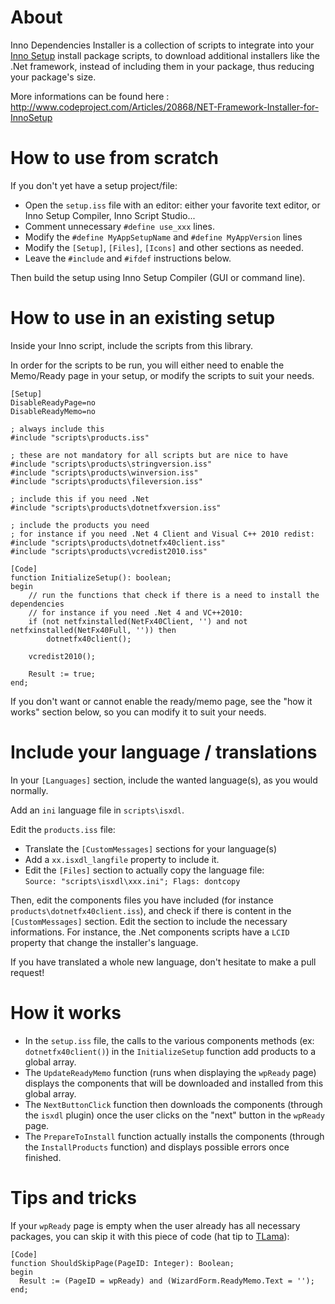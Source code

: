 # About

Inno Dependencies Installer is a collection of scripts to integrate into your [Inno Setup](http://www.jrsoftware.org/) install package scripts, to download additional installers like the .Net framework, instead of including them in your package, thus reducing your package's size.

More informations can be found here : http://www.codeproject.com/Articles/20868/NET-Framework-Installer-for-InnoSetup

# How to use from scratch

If you don't yet have a setup project/file:

* Open the `setup.iss` file with an editor: either your favorite text editor, or Inno Setup Compiler, Inno Script Studio...
* Comment unnecessary `#define use_xxx` lines.
* Modify the `#define MyAppSetupName` and `#define MyAppVersion` lines
* Modify the `[Setup]`, `[Files]`, `[Icons]` and other sections as needed.
* Leave the `#include` and `#ifdef` instructions below.

Then build the setup using Inno Setup Compiler (GUI or command line).

# How to use in an existing setup

Inside your Inno script, include the scripts from this library.

In order for the scripts to be run, you will either need to enable the Memo/Ready page in your setup, or modify the scripts to suit your needs.

    [Setup]
    DisableReadyPage=no
    DisableReadyMemo=no
    
    ; always include this
    #include "scripts\products.iss"
    
    ; these are not mandatory for all scripts but are nice to have
    #include "scripts\products\stringversion.iss"
    #include "scripts\products\winversion.iss"
    #include "scripts\products\fileversion.iss"
    
    ; include this if you need .Net
    #include "scripts\products\dotnetfxversion.iss"
    
    ; include the products you need
    ; for instance if you need .Net 4 Client and Visual C++ 2010 redist:
    #include "scripts\products\dotnetfx40client.iss"
    #include "scripts\products\vcredist2010.iss"
    
    [Code]
    function InitializeSetup(): boolean;
    begin
        // run the functions that check if there is a need to install the dependencies
        // for instance if you need .Net 4 and VC++2010:
        if (not netfxinstalled(NetFx40Client, '') and not netfxinstalled(NetFx40Full, '')) then
		    dotnetfx40client();
    
        vcredist2010();
    
        Result := true;
    end;

If you don't want or cannot enable the ready/memo page, see the "how it works" section below, so you can modify it to suit your needs.

# Include your language / translations

In your `[Languages]` section, include the wanted language(s), as you would normally.

Add an `ini` language file in `scripts\isxdl`.

Edit the `products.iss` file:

* Translate the `[CustomMessages]` sections for your language(s)
* Add a `xx.isxdl_langfile` property to include it.
* Edit the `[Files]` section to actually copy the language file:  
`Source: "scripts\isxdl\xxx.ini"; Flags: dontcopy`

Then, edit the components files you have included (for instance `products\dotnetfx40client.iss`), and check if there is content in the `[CustomMessages]` section. Edit the section to include the necessary informations. For instance, the .Net components scripts have a `LCID` property that change the installer's language.

If you have translated a whole new language, don't hesitate to make a pull request!

# How it works

* In the `setup.iss` file, the calls to the various components methods (ex: `dotnetfx40client()`) in the `InitializeSetup` function add products to a global array.
* The `UpdateReadyMemo` function (runs when displaying the `wpReady` page) displays the components that will be downloaded and installed from this global array.
* The `NextButtonClick` function then downloads the components (through the `isxdl` plugin) once the user clicks on the "next" button in the `wpReady` page.
* The `PrepareToInstall` function actually installs the components (through the `InstallProducts` function) and displays possible errors once finished.

# Tips and tricks

If your `wpReady` page is empty when the user already has all necessary packages, you can skip it with this piece of code (hat tip to [TLama](http://stackoverflow.com/a/24999629/6776)):

    [Code]
    function ShouldSkipPage(PageID: Integer): Boolean;
    begin
      Result := (PageID = wpReady) and (WizardForm.ReadyMemo.Text = '');
    end;